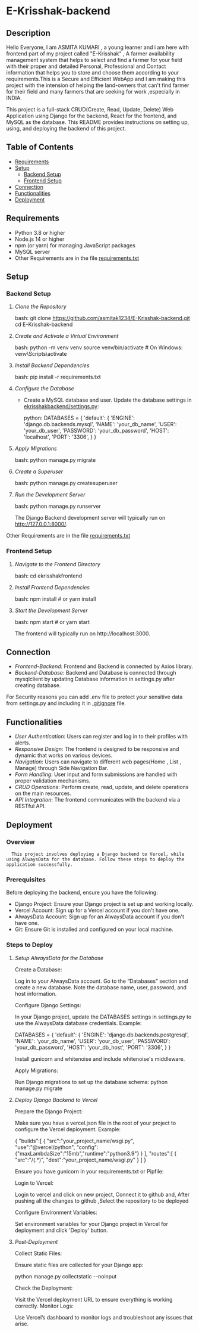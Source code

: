 <!-- Made by- Asmita Kumari -->

# E-Krisshak-backend
<!-- explaining setup,functionalities, and deployment steps. -->
<!-- ## for heading, # for main heading,following for links and lists ,[CONTRIBUTING.md](CONTRIBUTING.md) file for locating to file.-->


## Description

Hello Everyone, I am ASMITA KUMARI , a young learner and i am here with frontend part of my project called "E-Krisshak" , A farmer availability management system that helps to select and find a farmer for your field with their proper and detailed Personal, Professional and Contact information that helps you to store and choose them according to your requirements.This is a Secure and Efficient WebApp and I am making this project with the intension of helping the land-owners that can't find farmer for their field and many farmers that are seeking for work ,especially in INDIA.

This project is a full-stack CRUD(Create, Read, Update, Delete) Web Application using Django for the backend, React for the frontend, and MySQL as the database. This README provides instructions on setting up, using, and deploying the backend of this project.

## Table of Contents

- [Requirements](#requirements)
- [Setup](#setup)
  - [Backend Setup](#backend-setup)
  - [Frontend Setup](#frontend-setup)
- [Connection](#connection)
- [Functionalities](#functionalities)
- [Deployment](#deployment)

## Requirements

- Python 3.8 or higher
- Node.js 14 or higher
- npm (or yarn) for managing JavaScript packages
- MySQL server
- Other Requirements are in the file [requirements.txt](requirements.txt)

## Setup

### Backend Setup

1. *Clone the Repository*

   bash:
   git clone https://github.com/asmitak1234/E-Krisshak-backend.git
   cd E-Krisshak-backend
   

2. *Create and Activate a Virtual Environment*

   bash:
   python -m venv venv
   source venv/bin/activate  # On Windows: venv\Scripts\activate
   

3. *Install Backend Dependencies*

   bash:
   pip install -r requirements.txt
   

4. *Configure the Database*

   - Create a MySQL database and user. Update the database settings in [ekrisshakbackend/settings.py](ekrisshakbackend/settings.py):

     python:
     DATABASES = {
         'default': {
             'ENGINE': 'django.db.backends.mysql',
             'NAME': 'your_db_name',
             'USER': 'your_db_user',
             'PASSWORD': 'your_db_password',
             'HOST': 'localhost',
             'PORT': '3306',
         }
     }
     

5. *Apply Migrations*

   bash:
   python manage.py migrate
   

6. *Create a Superuser*

   bash:
   python manage.py createsuperuser
   

7. *Run the Development Server*

   bash:
   python manage.py runserver

    The Django Backend development server will typically run on http://127.0.0.1:8000/.
   
Other Requirements are in the file [requirements.txt](requirements.txt)

### Frontend Setup

1. *Navigate to the Frontend Directory*

   bash:
   cd ekrisshakfrontend
   

2. *Install Frontend Dependencies*

   bash:
   npm install  # or yarn install
   

3. *Start the Development Server*

   bash:
   npm start  # or yarn start
   

   The frontend will typically run on http://localhost:3000.

## Connection 

- *Frontend-Backend*: Frontend and Backend is connected by Axios library.
- *Backend-Database*: Backend and Database is connected through mysqlclient by updating Database information in settings.py after creating database.
 
For Security reasons you can add .env file to protect your sensitive data from settings.py and including it in [.gitignore](.gitignore) file.

## Functionalities

- *User Authentication*: Users can register and log in to their profiles with alerts.
- *Responsive Design*: The frontend is designed to be responsive and dynamic that works on various devices.
- *Navigation*: Users can navigate to different web pages(Home , List , Manage) through Side Navigation Bar.
- *Form Handling*: User input and form submissions are handled with proper validation mechanisms.
- *CRUD Operations*: Perform create, read, update, and delete operations on the main resources.
- *API Integration*: The frontend communicates with the backend via a RESTful API.

## Deployment

   ### Overview
      This project involves deploying a Django backend to Vercel, while using AlwaysData for the database. Follow these steps to deploy the application successfully.

   ### Prerequisites

   Before deploying the backend, ensure you have the following:
   
   - Django Project: Ensure your Django project is set up and working locally.
   - Vercel Account: Sign up for a Vercel account if you don't have one.
   - AlwaysData Account: Sign up for an AlwaysData account if you don't have one.
   - Git: Ensure Git is installed and configured on your local machine.

   ### Steps to Deploy

   1. *Setup AlwaysData for the Database*

      Create a Database:

      Log in to your AlwaysData account.
      Go to the “Databases” section and create a new database.
      Note the database name, user, password, and host information.

      Configure Django Settings:

      In your Django project, update the DATABASES settings in settings.py to use the AlwaysData database credentials. Example:

      DATABASES = {
         'default': {
            'ENGINE': 'django.db.backends.postgresql',
            'NAME': 'your_db_name',
            'USER': 'your_db_user',
            'PASSWORD': 'your_db_password',
            'HOST': 'your_db_host',
            'PORT': '3306',
         }
      }

      Install gunicorn and whitenoise and include whitenoise's middleware.
      
      Apply Migrations:

      Run Django migrations to set up the database schema:
      python manage.py migrate

   2. *Deploy Django Backend to Vercel*

      Prepare the Django Project:

      Make sure you have a vercel.json file in the root of your project to configure the Vercel deployment. Example:

      {
         "builds":[
            {
                  "src":"your_project_name/wsgi.py",
                  "use":"@vercel/python",
                  "config":{"maxLambdaSize":"15mb","runtime":"python3.9"}
            }
         ],
         "routes":[
            {
                  "src":"/(.*)",
                  "dest":"your_project_name/wsgi.py"
            }
         ]
      }

      Ensure you have gunicorn in your requirements.txt or Pipfile:
      
      Login to Vercel:

      Login to vercel and click on new project,
      Connect it to github and,
      After pushing all the changes to github ,Select the repository to be deployed
      

      Configure Environment Variables:

      Set environment variables for your Django project in Vercel for deployment and click 'Deploy' button.


   3. *Post-Deployment*

      Collect Static Files:

      Ensure static files are collected for your Django app:

      python manage.py collectstatic --noinput
      
      Check the Deployment:

      Visit the Vercel deployment URL to ensure everything is working correctly.
      Monitor Logs:

      Use Vercel’s dashboard to monitor logs and troubleshoot any issues that arise.

